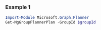 ### Example 1
``` powershell
Import-Module Microsoft.Graph.Planner
Get-MgGroupPlannerPlan -GroupId $groupId
```
